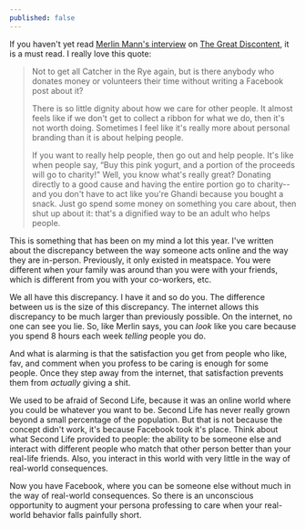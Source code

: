 ```yaml
---
published: false
---
```


If you haven't yet read [Merlin Mann's interview][1] on [The Great Discontent][2], it is a must read. I really love this quote:

>  Not to get all Catcher in the Rye again, but is there anybody who donates money or volunteers their time without writing a Facebook post about it?
>
> There is so little dignity about how we care for other people. It almost feels like if we don't get to collect a ribbon for what we do, then it's not worth doing. Sometimes I feel like it's really more about personal branding than it is about helping people.
>
> If you want to really help people, then go out and help people. It's like when people say, “Buy this pink yogurt, and a portion of the proceeds will go to charity!" Well, you know what's really great? Donating directly to a good cause and having the entire portion go to charity--and you don't have to act like you're Ghandi because you bought a snack. Just go spend some money on something you care about, then shut up about it: that's a dignified way to be an adult who helps people.

This is something that has been on my mind a lot this year. I've written about the discrepancy between the way someone acts online and the way they are in-person. Previously, it only existed in meatspace. You were different when your family was around than you were with your friends, which is different from you with your co-workers, etc.

We all have this discrepancy. I have it and so do you. The difference between us is the size of this discrepancy. The internet allows this discrepancy to be much larger than previously possible. On the internet, no one can see you lie. So, like Merlin says, you can *look* like you care because you spend 8 hours each week *telling* people you do.

And what is alarming is that the satisfaction you get from people who like, fav, and comment when you profess to be caring is enough for some people. Once they step away from the internet, that satisfaction prevents them from *actually* giving a shit.

We used to be afraid of Second Life, because it was an online world where you could be whatever you want to be. Second Life has never really grown beyond a small percentage of the population. But that is not because the concept didn't work, it's because Facebook took it's place. Think about what Second Life provided to people: the ability to be someone else and interact with different people who match that other person better than your real-life friends. Also, you interact in this world with very little in the way of real-world consequences.

Now you have Facebook, where you can be someone else without much in the way of real-world consequences. So there is an unconscious opportunity to augment your persona professing to care when your real-world behavior falls painfully short.

[1]: http://thegreatdiscontent.com/merlin-mann
[2]: http://thegreatdiscontent.com